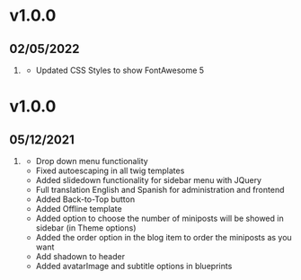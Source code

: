 # v1.0.0
## 02/05/2022

1.  [](#fixed)
    * Updated CSS Styles to show FontAwesome 5

# v1.0.0
## 05/12/2021

1.  [](#new)
    * Drop down menu functionality
    * Fixed autoescaping in all twig templates
    * Added slidedown functionality for sidebar menu with JQuery
    * Full translation English and Spanish for administration and frontend
    * Added Back-to-Top button
    * Added Offline template
    * Added option to choose the number of miniposts will be showed in sidebar (in Theme options)
    * Added the order option in the blog item to order the miniposts as you want
    * Add shadown to header
    * Added avatarImage and subtitle options in blueprints
